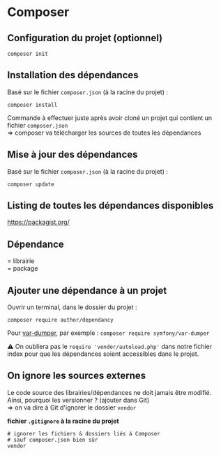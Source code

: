 # Composer

## Configuration du projet (optionnel)

`composer init`

## Installation des dépendances

Basé sur le fichier `composer.json` (à la racine du projet) :

`composer install`

Commande à effectuer juste après avoir cloné un projet qui contient un fichier `composer.json`  
=> composer va télécharger les sources de toutes les dépendances

## Mise à jour des dépendances

Basé sur le fichier `composer.json` (à la racine du projet) :

`composer update`

## Listing de toutes les dépendances disponibles

https://packagist.org/

## Dépendance

= librairie  
= package

## Ajouter une dépendance à un projet

Ouvrir un terminal, dans le dossier du projet :

`composer require author/dependancy`

Pour [var-dumper](https://packagist.org/packages/symfony/var-dumper), par exemple : `composer require symfony/var-dumper`

:warning: On oubliera pas le `require 'vendor/autoload.php'` dans notre fichier index pour que les dépendances soient accessibles dans le projet.

## On ignore les sources externes

Le code source des librairies/dépendances ne doit jamais être modifié.  
Ainsi, pourquoi les versionner ? (ajouter dans Git)  
=> on va dire à Git d'ignorer le dossier `vendor`

**fichier `.gitignore` à la racine du projet**

```
# ignorer les fichiers & dossiers liés à Composer
# sauf composer.json bien sûr
vendor
```
